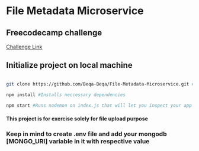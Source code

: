 # File Metadata Microservice

## Freecodecamp challenge

[Challenge Link](https://www.freecodecamp.org/learn/back-end-development-and-apis/back-end-development-and-apis-projects/file-metadata-microservice)

## Initialize project on local machine

```bash

git clone https://github.com/Beqa-Beqa/File-Metadata-Microservice.git #Clones the repository on your machine

npm install #Installs neccessary dependencies

npm start #Runs nodemon on index.js that will let you inspect your app on localhost

```

<h4>This project is for exercise solely for file upload purpose</h4>

<h3>Keep in mind to create .env file and add your mongodb [MONGO_URI] variable in it with respective value</h3>